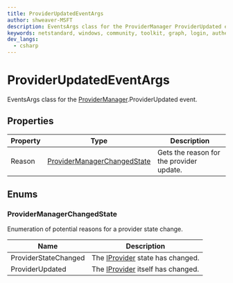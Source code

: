 ```yaml
---
title: ProviderUpdatedEventArgs
author: shweaver-MSFT
description: EventsArgs class for the ProviderManager ProviderUpdated event.
keywords: netstandard, windows, community, toolkit, graph, login, authentication, provider, providers, identity
dev_langs:
  - csharp
---
```


# ProviderUpdatedEventArgs

EventsArgs class for the [ProviderManager](./ProviderManager.md).ProviderUpdated event.

## Properties

| Property | Type | Description |
| -- | -- | -- |
| Reason | [ProviderManagerChangedState](./ProviderManagerChangedState.md) | Gets the reason for the provider update. |

## Enums

### ProviderManagerChangedState

Enumeration of potential reasons for a provider state change.

| Name | Description |
| -- | -- |
| ProviderStateChanged | The [IProvider](./IProvider.md) state has changed.|
| ProviderUpdated | The [IProvider](./IProvider.md) itself has changed. |